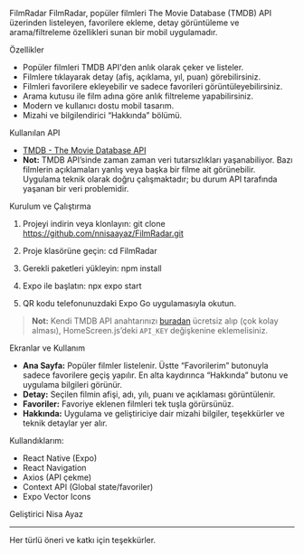 FilmRadar 
FilmRadar, popüler filmleri The Movie Database (TMDB) API üzerinden listeleyen, favorilere ekleme, detay görüntüleme ve arama/filtreleme özellikleri sunan bir mobil uygulamadır.

Özellikler

- Popüler filmleri TMDB API'den anlık olarak çeker ve listeler.
- Filmlere tıklayarak detay (afiş, açıklama, yıl, puan) görebilirsiniz.
- Filmleri favorilere ekleyebilir ve sadece favorileri görüntüleyebilirsiniz.
- Arama kutusu ile film adına göre anlık filtreleme yapabilirsiniz.
- Modern ve kullanıcı dostu mobil tasarım.
- Mizahi ve bilgilendirici “Hakkında” bölümü.

Kullanılan API

- [TMDB - The Movie Database API](https://www.themoviedb.org/documentation/api)
- **Not:** TMDB API’sinde zaman zaman veri tutarsızlıkları yaşanabiliyor. Bazı filmlerin açıklamaları yanlış veya başka bir filme ait görünebilir. Uygulama teknik olarak doğru çalışmaktadır; bu durum API tarafında yaşanan bir veri problemidir.

Kurulum ve Çalıştırma

1. Projeyi indirin veya klonlayın:
git clone https://github.com/nnisaayaz/FilmRadar.git

2. Proje klasörüne geçin:
cd FilmRadar

3. Gerekli paketleri yükleyin:
npm install

4. Expo ile başlatın:
npx expo start

5. QR kodu telefonunuzdaki Expo Go uygulamasıyla okutun.

> **Not:** Kendi TMDB API anahtarınızı [buradan](https://www.themoviedb.org/settings/api) ücretsiz alıp (çok kolay alması), HomeScreen.js’deki `API_KEY` değişkenine eklemelisiniz.

Ekranlar ve Kullanım

- **Ana Sayfa:** Popüler filmler listelenir. Üstte “Favorilerim” butonuyla sadece favorilere geçiş yapılır. En alta kaydırınca “Hakkında” butonu ve uygulama bilgileri görünür.
- **Detay:** Seçilen filmin afişi, adı, yılı, puanı ve açıklaması görüntülenir.
- **Favoriler:** Favoriye eklenen filmleri tek tuşla görürsünüz.
- **Hakkında:** Uygulama ve geliştiriciye dair mizahi bilgiler, teşekkürler ve teknik detaylar yer alır.

Kullandıklarım:

- React Native (Expo)
- React Navigation
- Axios (API çekme)
- Context API (Global state/favoriler)
- Expo Vector Icons

Geliştirici
Nisa Ayaz

---

Her türlü öneri ve katkı için teşekkürler.
